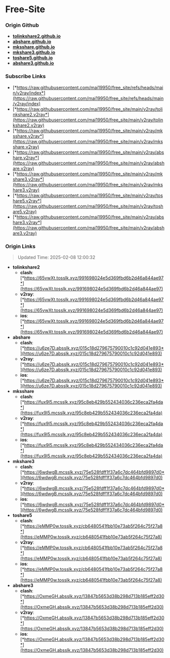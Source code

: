 # Free-Site

### Origin Github

- [**tolinkshare2.github.io**](https://github.com/tolinkshare2/tolinkshare2.github.io)
- [**abshare.github.io**](https://github.com/abshare/abshare.github.io)
- [**mksshare.github.io**](https://github.com/mksshare/mksshare.github.io)
- [**mkshare3.github.io**](https://github.com/mkshare3/mkshare3.github.io)
- [**toshare5.github.io**](https://github.com/toshare5/toshare5.github.io)
- [**abshare3.github.io**](https://github.com/abshare3/abshare3.github.io)

### Subscribe Links

- [*https://raw.githubusercontent.com/mai19950/free_site/refs/heads/main/v2ray/index*](https://raw.githubusercontent.com/mai19950/free_site/refs/heads/main/v2ray/index)
- [*https://raw.githubusercontent.com/mai19950/free_site/main/v2ray/tolinkshare2.v2ray*](https://raw.githubusercontent.com/mai19950/free_site/main/v2ray/tolinkshare2.v2ray)
- [*https://raw.githubusercontent.com/mai19950/free_site/main/v2ray/mksshare.v2ray*](https://raw.githubusercontent.com/mai19950/free_site/main/v2ray/mksshare.v2ray)
- [*https://raw.githubusercontent.com/mai19950/free_site/main/v2ray/abshare.v2ray*](https://raw.githubusercontent.com/mai19950/free_site/main/v2ray/abshare.v2ray)
- [*https://raw.githubusercontent.com/mai19950/free_site/main/v2ray/mkshare3.v2ray*](https://raw.githubusercontent.com/mai19950/free_site/main/v2ray/mkshare3.v2ray)
- [*https://raw.githubusercontent.com/mai19950/free_site/main/v2ray/toshare5.v2ray*](https://raw.githubusercontent.com/mai19950/free_site/main/v2ray/toshare5.v2ray)
- [*https://raw.githubusercontent.com/mai19950/free_site/main/v2ray/abshare3.v2ray*](https://raw.githubusercontent.com/mai19950/free_site/main/v2ray/abshare3.v2ray)

### Origin Links

> Updated Time: 2025-02-08 12:00:32

- **tolinkshare2**
  - **clash**: [*https://65vwXt.tosslk.xyz/991698024e5d369fbd6b2d46a844ae97*](https://65vwXt.tosslk.xyz/991698024e5d369fbd6b2d46a844ae97)
  - **v2ray**: [*https://65vwXt.tosslk.xyz/991698024e5d369fbd6b2d46a844ae97*](https://65vwXt.tosslk.xyz/991698024e5d369fbd6b2d46a844ae97)
  - **ios**: [*https://65vwXt.tosslk.xyz/991698024e5d369fbd6b2d46a844ae97*](https://65vwXt.tosslk.xyz/991698024e5d369fbd6b2d46a844ae97)
- **abshare**
  - **clash**: [*https://u6ze7D.absslk.xyz/015c18d279675790010c1c92d041e893*](https://u6ze7D.absslk.xyz/015c18d279675790010c1c92d041e893)
  - **v2ray**: [*https://u6ze7D.absslk.xyz/015c18d279675790010c1c92d041e893*](https://u6ze7D.absslk.xyz/015c18d279675790010c1c92d041e893)
  - **ios**: [*https://u6ze7D.absslk.xyz/015c18d279675790010c1c92d041e893*](https://u6ze7D.absslk.xyz/015c18d279675790010c1c92d041e893)
- **mksshare**
  - **clash**: [*https://fux9l5.mcsslk.xyz/95c8eb429b552434036c236eca2fa4da*](https://fux9l5.mcsslk.xyz/95c8eb429b552434036c236eca2fa4da)
  - **v2ray**: [*https://fux9l5.mcsslk.xyz/95c8eb429b552434036c236eca2fa4da*](https://fux9l5.mcsslk.xyz/95c8eb429b552434036c236eca2fa4da)
  - **ios**: [*https://fux9l5.mcsslk.xyz/95c8eb429b552434036c236eca2fa4da*](https://fux9l5.mcsslk.xyz/95c8eb429b552434036c236eca2fa4da)
- **mkshare3**
  - **clash**: [*https://6wdwgB.mcsslk.xyz/75e528fdff1f37a6c7dc464bfd9897d0*](https://6wdwgB.mcsslk.xyz/75e528fdff1f37a6c7dc464bfd9897d0)
  - **v2ray**: [*https://6wdwgB.mcsslk.xyz/75e528fdff1f37a6c7dc464bfd9897d0*](https://6wdwgB.mcsslk.xyz/75e528fdff1f37a6c7dc464bfd9897d0)
  - **ios**: [*https://6wdwgB.mcsslk.xyz/75e528fdff1f37a6c7dc464bfd9897d0*](https://6wdwgB.mcsslk.xyz/75e528fdff1f37a6c7dc464bfd9897d0)
- **toshare5**
  - **clash**: [*https://eMMP0w.tosslk.xyz/cb6480541fbb10e73ab5f264c75f27a8*](https://eMMP0w.tosslk.xyz/cb6480541fbb10e73ab5f264c75f27a8)
  - **v2ray**: [*https://eMMP0w.tosslk.xyz/cb6480541fbb10e73ab5f264c75f27a8*](https://eMMP0w.tosslk.xyz/cb6480541fbb10e73ab5f264c75f27a8)
  - **ios**: [*https://eMMP0w.tosslk.xyz/cb6480541fbb10e73ab5f264c75f27a8*](https://eMMP0w.tosslk.xyz/cb6480541fbb10e73ab5f264c75f27a8)
- **abshare3**
  - **clash**: [*https://OxmeGH.absslk.xyz/13847b5653d38b298d713b185eff2d30*](https://OxmeGH.absslk.xyz/13847b5653d38b298d713b185eff2d30)
  - **v2ray**: [*https://OxmeGH.absslk.xyz/13847b5653d38b298d713b185eff2d30*](https://OxmeGH.absslk.xyz/13847b5653d38b298d713b185eff2d30)
  - **ios**: [*https://OxmeGH.absslk.xyz/13847b5653d38b298d713b185eff2d30*](https://OxmeGH.absslk.xyz/13847b5653d38b298d713b185eff2d30)
